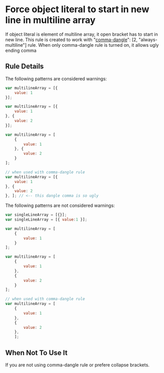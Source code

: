 # Force object literal to start in new line in multiline array

If object literal is element of multiline array, it open bracket has to start in new line. This rule
is created to work with "[comma-dangle](http://eslint.org/docs/rules/comma-dangle)": [2, "always-multiline"]
rule. When only comma-dangle rule is turned on, it allows ugly ending comma

## Rule Details

The following patterns are considered warnings:

```js
var multilineArray = [{
    value: 1
}];

var multilineArray = [{
    value: 1
}, {
    value: 2
}];

var multilineArray = [
    {
        value: 1
    }, {
        value: 2
    }
];

// when used with comma-dangle rule
var multilineArray = [{
    value: 1
}, {
    value: 2
}, ]; // <-- this dangle comma is so ugly
```

The following patterns are not considered warnings:

```js
var singleLineArray = [{}];
var singleLineArray = [{ value:1 }];

var multilineArray = [
    {
        value: 1
    }
];

var multilineArray = [
    {
        value: 1
    },
    {
        value: 2
    }
];

// when used with comma-dangle rule
var multilineArray = [
    {
        value: 1
    },
    {
        value: 2
    },
    ];
```

## When Not To Use It

If you are not using comma-dangle rule or prefere collapse brackets.
